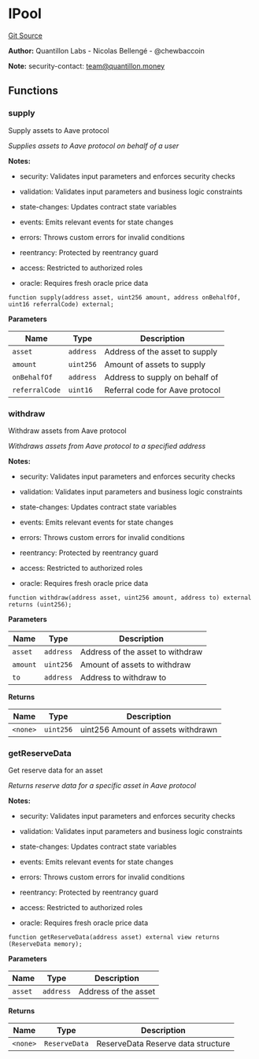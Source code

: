 # IPool
[Git Source](https://github.com/Quantillon-Labs/smart-contracts/quantillon-protocol/blob/dd3e083d5d3a3d1f4c483da8f76db5c62d86f916/src/core/vaults/AaveVault.sol)

**Author:**
Quantillon Labs - Nicolas Bellengé - @chewbaccoin

**Note:**
security-contact: team@quantillon.money


## Functions
### supply

Supply assets to Aave protocol

*Supplies assets to Aave protocol on behalf of a user*

**Notes:**
- security: Validates input parameters and enforces security checks

- validation: Validates input parameters and business logic constraints

- state-changes: Updates contract state variables

- events: Emits relevant events for state changes

- errors: Throws custom errors for invalid conditions

- reentrancy: Protected by reentrancy guard

- access: Restricted to authorized roles

- oracle: Requires fresh oracle price data


```solidity
function supply(address asset, uint256 amount, address onBehalfOf, uint16 referralCode) external;
```
**Parameters**

|Name|Type|Description|
|----|----|-----------|
|`asset`|`address`|Address of the asset to supply|
|`amount`|`uint256`|Amount of assets to supply|
|`onBehalfOf`|`address`|Address to supply on behalf of|
|`referralCode`|`uint16`|Referral code for Aave protocol|


### withdraw

Withdraw assets from Aave protocol

*Withdraws assets from Aave protocol to a specified address*

**Notes:**
- security: Validates input parameters and enforces security checks

- validation: Validates input parameters and business logic constraints

- state-changes: Updates contract state variables

- events: Emits relevant events for state changes

- errors: Throws custom errors for invalid conditions

- reentrancy: Protected by reentrancy guard

- access: Restricted to authorized roles

- oracle: Requires fresh oracle price data


```solidity
function withdraw(address asset, uint256 amount, address to) external returns (uint256);
```
**Parameters**

|Name|Type|Description|
|----|----|-----------|
|`asset`|`address`|Address of the asset to withdraw|
|`amount`|`uint256`|Amount of assets to withdraw|
|`to`|`address`|Address to withdraw to|

**Returns**

|Name|Type|Description|
|----|----|-----------|
|`<none>`|`uint256`|uint256 Amount of assets withdrawn|


### getReserveData

Get reserve data for an asset

*Returns reserve data for a specific asset in Aave protocol*

**Notes:**
- security: Validates input parameters and enforces security checks

- validation: Validates input parameters and business logic constraints

- state-changes: Updates contract state variables

- events: Emits relevant events for state changes

- errors: Throws custom errors for invalid conditions

- reentrancy: Protected by reentrancy guard

- access: Restricted to authorized roles

- oracle: Requires fresh oracle price data


```solidity
function getReserveData(address asset) external view returns (ReserveData memory);
```
**Parameters**

|Name|Type|Description|
|----|----|-----------|
|`asset`|`address`|Address of the asset|

**Returns**

|Name|Type|Description|
|----|----|-----------|
|`<none>`|`ReserveData`|ReserveData Reserve data structure|


